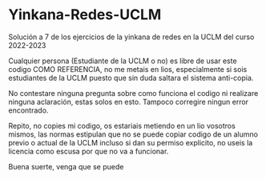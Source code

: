 # Yinkana-Redes-UCLM
Solución a 7 de los ejercicios de la yinkana de redes en la UCLM del curso 2022-2023
  
Cualquier persona (Estudiante de la UCLM o no) es libre de usar este codigo COMO REFERENCIA, no me metais en lios, especialmente si sois estudiantes de la UCLM puesto que sin duda saltara el sistema anti-copia.  
  
No contestare ninguna pregunta sobre como funciona el codigo ni realizare ninguna aclaración, estas solos en esto. Tampoco corregire ningun error encontrado.  

Repito, no copies mi codigo, os estariais metiendo en un lio vosotros mismos, las normas estipulan que no se puede copiar codigo de un alumno previo o actual de la UCLM incluso si dan su permiso explicito, no useis la licencia como escusa por que no va a funcionar.  

Buena suerte, venga que se puede
